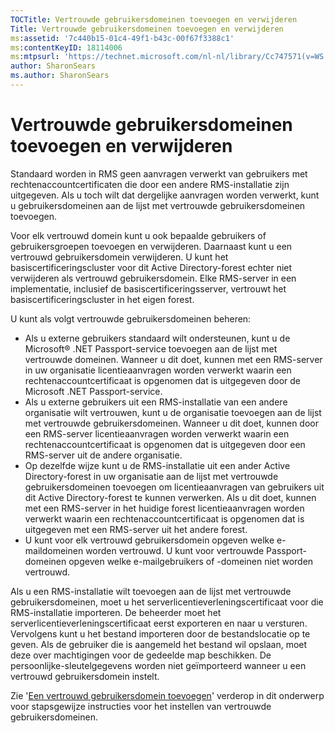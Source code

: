 ```yaml
---
TOCTitle: Vertrouwde gebruikersdomeinen toevoegen en verwijderen
Title: Vertrouwde gebruikersdomeinen toevoegen en verwijderen
ms:assetid: '7c440b15-01c4-49f1-b43c-00f67f3388c1'
ms:contentKeyID: 18114006
ms:mtpsurl: 'https://technet.microsoft.com/nl-nl/library/Cc747571(v=WS.10)'
author: SharonSears
ms.author: SharonSears
---
```


Vertrouwde gebruikersdomeinen toevoegen en verwijderen
======================================================

Standaard worden in RMS geen aanvragen verwerkt van gebruikers met rechtenaccountcertificaten die door een andere RMS-installatie zijn uitgegeven. Als u toch wilt dat dergelijke aanvragen worden verwerkt, kunt u gebruikersdomeinen aan de lijst met vertrouwde gebruikersdomeinen toevoegen.

Voor elk vertrouwd domein kunt u ook bepaalde gebruikers of gebruikersgroepen toevoegen en verwijderen. Daarnaast kunt u een vertrouwd gebruikersdomein verwijderen. U kunt het basiscertificeringscluster voor dit Active Directory-forest echter niet verwijderen als vertrouwd gebruikersdomein. Elke RMS-server in een implementatie, inclusief de basiscertificeringsserver, vertrouwt het basiscertificeringscluster in het eigen forest.

U kunt als volgt vertrouwde gebruikersdomeinen beheren:

-   Als u externe gebruikers standaard wilt ondersteunen, kunt u de Microsoft® .NET Passport-service toevoegen aan de lijst met vertrouwde domeinen. Wanneer u dit doet, kunnen met een RMS-server in uw organisatie licentieaanvragen worden verwerkt waarin een rechtenaccountcertificaat is opgenomen dat is uitgegeven door de Microsoft .NET Passport-service.
-   Als u externe gebruikers uit een RMS-installatie van een andere organisatie wilt vertrouwen, kunt u de organisatie toevoegen aan de lijst met vertrouwde gebruikersdomeinen. Wanneer u dit doet, kunnen door een RMS-server licentieaanvragen worden verwerkt waarin een rechtenaccountcertificaat is opgenomen dat is uitgegeven door een RMS-server uit de andere organisatie.
-   Op dezelfde wijze kunt u de RMS-installatie uit een ander Active Directory-forest in uw organisatie aan de lijst met vertrouwde gebruikersdomeinen toevoegen om licentieaanvragen van gebruikers uit dit Active Directory-forest te kunnen verwerken. Als u dit doet, kunnen met een RMS-server in het huidige forest licentieaanvragen worden verwerkt waarin een rechtenaccountcertificaat is opgenomen dat is uitgegeven met een RMS-server uit het andere forest.
-   U kunt voor elk vertrouwd gebruikersdomein opgeven welke e-maildomeinen worden vertrouwd. U kunt voor vertrouwde Passport-domeinen opgeven welke e-mailgebruikers of -domeinen niet worden vertrouwd.

Als u een RMS-installatie wilt toevoegen aan de lijst met vertrouwde gebruikersdomeinen, moet u het serverlicentieverleningscertificaat voor die RMS-installatie importeren. De beheerder moet het serverlicentieverleningscertificaat eerst exporteren en naar u versturen. Vervolgens kunt u het bestand importeren door de bestandslocatie op te geven. Als de gebruiker die is aangemeld het bestand wil opslaan, moet deze over machtigingen voor de gedeelde map beschikken. De persoonlijke-sleutelgegevens worden niet geïmporteerd wanneer u een vertrouwd gebruikersdomein instelt.

Zie '[Een vertrouwd gebruikersdomein toevoegen](https://technet.microsoft.com/ed672e58-6272-4ac0-a434-d1d938037e93)' verderop in dit onderwerp voor stapsgewijze instructies voor het instellen van vertrouwde gebruikersdomeinen.
